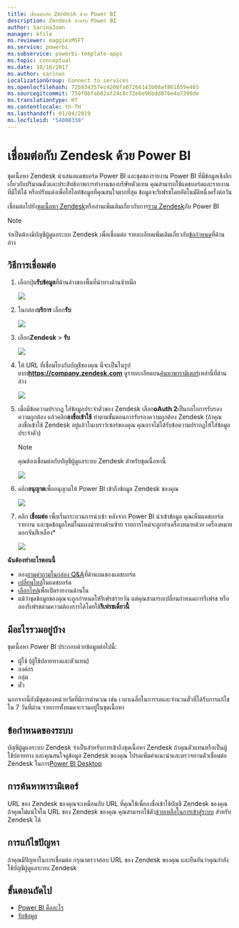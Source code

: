 ```yaml
---
title: เชื่อมต่อกับ Zendesk ด้วย Power BI
description: Zendesk สำหรับ Power BI
author: SarinaJoan
manager: kfile
ms.reviewer: maggiesMSFT
ms.service: powerbi
ms.subservice: powerbi-template-apps
ms.topic: conceptual
ms.date: 10/16/2017
ms.author: sarinas
LocalizationGroup: Connect to services
ms.openlocfilehash: 72b934357ec4208fa07266143b08af861659e465
ms.sourcegitcommit: 750f0bfab02af24c8c72e6e9bbdd876e4a7399de
ms.translationtype: HT
ms.contentlocale: th-TH
ms.lasthandoff: 01/04/2019
ms.locfileid: "54008338"
---
```

# <a name="connect-to-zendesk-with-power-bi"></a>เชื่อมต่อกับ Zendesk ด้วย Power BI
ชุดเนื้อหา Zendesk นำเสนอแดชบอร์ด Power BI และชุดของรายงาน Power BI ที่มีข้อมูลเชิงลึกเกี่ยวกับปริมาณตั๋วและประสิทธิภาพการทำงานของบริษัทตัวแทน คุณสามารถใช้แดชบอร์ดและรายงานที่มีให้ได้ หรือปรับแต่งเพื่อไฮไลท์ข้อมูลที่คุณสนใจมากที่สุด  ข้อมูลจะรีเฟรชโดยอัตโนมัติหนึ่งครั้งต่อวัน 

เชื่อมต่อไปยัง[ชุดเนื้อหา Zendesk](https://app.powerbi.com/getdata/services/zendesk)หรืออ่านเพิ่มเติมเกี่ยวกับการ[รวม Zendesk](https://powerbi.microsoft.com/integrations/zendesk)กับ Power BI

>[!NOTE]
>จำเป็นต้องมีบัญชีผู้ดูแลระบบ Zendesk เพื่อเชื่อมต่อ รายละเอียดเพิ่มเติมเกี่ยวกับ[ข้อกำหนด](#Requirements)ที่ด้านล่าง

## <a name="how-to-connect"></a>วิธีการเชื่อมต่อ
1. เลือกปุ่ม**รับข้อมูล**ที่ด้านล่างของพื้นที่นำทางด้านซ้ายมือ
   
   ![](media/service-connect-to-zendesk/pbi_getdata.png)
2. ในกล่อง**บริการ** เลือก**รับ**
   
   ![](media/service-connect-to-zendesk/pbi_getservices.png) 
3. เลือก**Zendesk** \> **รับ**
   
   ![](media/service-connect-to-zendesk/zendesk.png)
4. ให้ URL ที่เชื่อมโยงกับบัญชีของคุณ นี่จะเป็นในรูปแบบ**https://company.zendesk.com** ดูรายละเอียดบน[ค้นหาพารามิเตอร์](#FindingParams)เหล่านี้ที่ด้านล่าง
   
   ![](media/service-connect-to-zendesk/pbi_zendeskconnect.png)
5. เมื่อมีข้อความปรากฏ ใส่ข้อมูลประจำตัวของ Zendesk  เลือก**oAuth 2**เป็นกลไกการรับรองความถูกต้อง แล้วคลิก**ลงชื่อเข้าใช้** ทำตามขั้นตอนการรับรองความถูกต้อง Zendesk (ถ้าคุณลงชื่อเข้าใช้ Zendesk อยู่แล้วในเบราว์เซอร์ของคุณ คุณอาจไม่ได้รับข้อความปรากฏให้ใส่ข้อมูลประจำตัว)
   
   > [!NOTE]
   > คุณต้องเชื่อมต่อกับบัญชีผู้ดูแลระบบ Zendesk สำหรับชุดเนื้อหานี้ 
   > 
   > 
   
   ![](media/service-connect-to-zendesk/pbi_zendesksignin.png)
6. คลิก**อนุญาต**เพื่ออนุญาตให้ Power BI เข้าถึงข้อมูล Zendesk ของคุณ
   
   ![](media/service-connect-to-zendesk/zendesk2.jpg)
7. คลิก **เชื่อมต่อ** เพื่อเริ่มกระบวนการนำเข้า หลังจาก Power BI นำเข้าข้อมูล คุณเห็นแดชบอร์ด รายงาน และชุดข้อมูลใหม่ในแผงนำทางด้านซ้าย รายการใหม่จะถูกทำเครื่องหมายด้วย เครื่องหมายดอกจันสีเหลือง\*
   
   ![](media/service-connect-to-zendesk/pbi_zendeskdash.png)

**ฉันต้องทำอะไรตอนนี้**

* ลอง[ถามคำถามในกล่อง Q&A](consumer/end-user-q-and-a.md)ที่ด้านบนของแดชบอร์ด
* [เปลี่ยนไทล์](service-dashboard-edit-tile.md)ในแดชบอร์ด
* [เลือกไทล์](consumer/end-user-tiles.md)เพื่อเปิดรายงานด้านใน
* แม้ว่าชุดข้อมูลของคุณจะถูกกำหนดให้รีเฟรชรายวัน แต่คุณสามารถเปลี่ยนกำหนดการรีเฟรช หรือลองรีเฟรชตามความต้องการได้โดยใช้**รีเฟรชเดี๋ยวนี้**

## <a name="whats-included"></a>มีอะไรรวมอยู่บ้าง
ชุดเนื้อหา Power BI ประกอบด้วยข้อมูลต่อไปนี้:  

* ผู้ใช้ (ผู้ใช้ปลายทางและตัวแทน)  
* องค์กร  
* กลุ่ม  
* ตั๋ว  

นอกจากนี้ยังมีชุดของหน่วยวัดที่มีการคำนวณ เช่น เวลาเฉลี่ยในการรอและจำนวนตั๋วที่ได้รับการแก้ไขใน 7 วันที่ผ่าน รายการทั้งหมดจะรวมอยู่ในชุดเนื้อหา

<a name="Requirements"></a>

## <a name="system-requirements"></a>ข้อกำหนดของระบบ
บัญชีผู้ดูแลระบบ Zendesk จำเป็นสำหรับการเข้าถึงชุดเนื้อหา Zendesk ถ้าคุณตัวแทนหรือเป็นผู้ใช้ปลายทาง และคุณสนใจดูข้อมูล Zendesk ของคุณ โปรดเพิ่มคำแนะนำและตรวจทานตัวเชื่อมต่อ Zendesk ในการ[Power BI Desktop](desktop-connect-to-data.md)

<a name="FindingParams"></a>

## <a name="finding-parameters"></a>การค้นหาพารามิเตอร์
URL ของ Zendesk ของคุณจะเหมือนกับ URL ที่คุณใช้เพื่อลงชื่อเข้าใช้บัญชี Zendesk ของคุณ ถ้าคุณไม่แน่ใจใน URL ของ Zendesk ของคุณ คุณสามารถใช้ตัว[ช่วยเหลือในการเข้าสู่ระบบ](https://www.zendesk.com/login/) สำหรับ Zendesk ได้

## <a name="troubleshooting"></a>การแก้ไขปัญหา
ถ้าคุณมีปัญหาในการเชื่อมต่อ กรุณาตรวจสอบ URL ของ Zendesk ของคุณ และยืนยันว่าคุณกำลังใช้บัญชีผู้ดูแลระบบ Zendesk

## <a name="next-steps"></a>ขั้นตอนถัดไป
* [Power BI คืออะไร](power-bi-overview.md)
* [รับข้อมูล](service-get-data.md)

